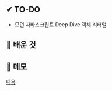 ## ✔ TO-DO

- 모던 자바스크립트 Deep Dive 객체 리터럴

## 💾 배운 것

## 📝 메모

[내용](https://github.com/lhk3337/Modern_Javascript_DeepDive/tree/master/CH10)
